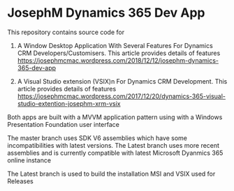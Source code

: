 # JosephM Dynamics 365 Dev App

This repository contains source code for

1. A Window Desktop Application With Several Features For Dynamics CRM Developers/Customisers. This article provides details of features https://josephmcmac.wordpress.com/2018/12/12/josephm-dynamics-365-dev-app

2. A Visual Studio extension (VSIX)n For Dynamics CRM Development. This article provides details of features https://josephmcmac.wordpress.com/2017/12/20/dynamics-365-visual-studio-extention-josephm-xrm-vsix

Both apps are built with a MVVM application pattern using with a Windows Presentation Foundation user interface

The master branch uses SDK V6 assemblies which have some incompatibilities with latest versions. The Latest branch uses more recent assemblies and is currently compatible with latest Microsoft Dyanmics 365 online instance

The Latest branch is used to build the installation MSI and VSIX used for Releases